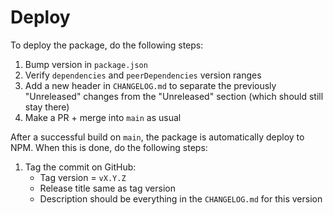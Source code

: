 # Deploy

To deploy the package, do the following steps:

1. Bump version in `package.json`
1. Verify `dependencies` and `peerDependencies` version ranges
1. Add a new header in `CHANGELOG.md` to separate the previously "Unreleased" changes from the "Unreleased" section (which should still stay there)
1. Make a PR + merge into `main` as usual

After a successful build on `main`, the package is automatically deploy to NPM. When this is done, do the following steps:

1. Tag the commit on GitHub:
    * Tag version = `vX.Y.Z`
    * Release title same as tag version
    * Description should be everything in the `CHANGELOG.md` for this version
